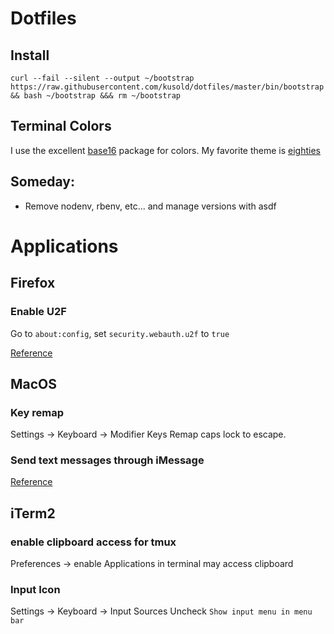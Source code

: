 # Dotfiles

## Install
```
curl --fail --silent --output ~/bootstrap https://raw.githubusercontent.com/kusold/dotfiles/master/bin/bootstrap && bash ~/bootstrap &&& rm ~/bootstrap
```

## Terminal Colors
I use the excellent [base16](https://github.com/chriskempson/base16) package for colors. My favorite theme is [eighties](http://chriskempson.github.io/base16/#eighties)

## Someday:
* Remove nodenv, rbenv, etc... and manage versions with asdf

# Applications
## Firefox
### Enable U2F
Go to `about:config`, set `security.webauth.u2f` to `true`

[Reference](https://www.yubico.com/2017/11/how-to-navigate-fido-u2f-in-firefox-quantum/)
## MacOS
### Key remap
Settings -> Keyboard -> Modifier Keys
Remap caps lock to escape.
### Send text messages through iMessage
[Reference](https://support.apple.com/guide/messages/set-up-to-send-text-messages-ichte16154fb/12.0/mac/10.14)
## iTerm2
### enable clipboard access for tmux
Preferences -> enable Applications in terminal may access clipboard

### Input Icon
Settings -> Keyboard -> Input Sources
Uncheck `Show input menu in menu bar`

